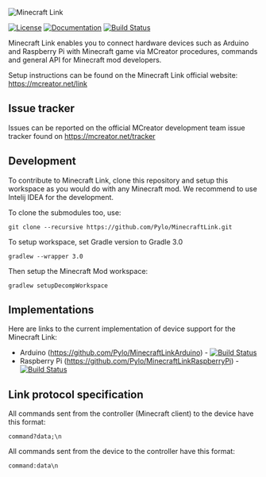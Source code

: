 ![Minecraft Link](https://www.pylo.co/static/mcreator/link/link_small.png)

[![License](https://img.shields.io/badge/License-Apache%202.0-blue.svg)](https://github.com/Pylo/MinecraftLink/blob/master/LICENSE) [![Documentation](https://img.shields.io/badge/documentation-available-green.svg)](https://pylo.github.io/MinecraftLink/) [![Build Status](https://travis-ci.com/Pylo/MinecraftLink.svg?branch=master)](https://travis-ci.com/Pylo/MinecraftLink)

Minecraft Link enables you to connect hardware devices such as Arduino and Raspberry Pi with Minecraft game via MCreator procedures, commands and general API for Minecraft mod developers.

Setup instructions can be found on the Minecraft Link official website: https://mcreator.net/link

## Issue tracker

Issues can be reported on the official MCreator development team issue tracker
found on https://mcreator.net/tracker

## Development

To contribute to Minecraft Link, clone this repository and setup this workspace as you would do
with any Minecraft mod. We recommend to use Intelij IDEA for the development.

To clone the submodules too, use:

`git clone --recursive https://github.com/Pylo/MinecraftLink.git`

To setup workspace, set Gradle version to Gradle 3.0

`gradlew --wrapper 3.0`

Then setup the Minecraft Mod workspace:

`gradlew setupDecompWorkspace`

## Implementations

Here are links to the current implementation of device support for the Minecraft Link:
* Arduino (https://github.com/Pylo/MinecraftLinkArduino) - [![Build Status](https://travis-ci.com/Pylo/MinecraftLinkArduino.svg?branch=master)](https://travis-ci.com/Pylo/MinecraftLinkArduino)
* Raspberry Pi (https://github.com/Pylo/MinecraftLinkRaspberryPi) - [![Build Status](https://travis-ci.com/Pylo/MinecraftLinkRaspberryPi.svg?branch=master)](https://travis-ci.com/Pylo/MinecraftLinkRaspberryPi)

## Link protocol specification

All commands sent from the controller (Minecraft client) to the device have this format:

`command?data;\n`

All commands sent from the device to the controller have this format:

`command:data\n`
